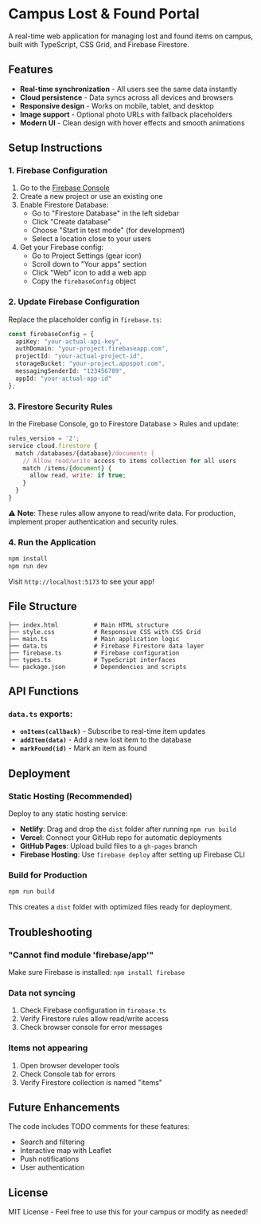 # Campus Lost & Found Portal

A real-time web application for managing lost and found items on campus, built with TypeScript, CSS Grid, and Firebase Firestore.

## Features

- **Real-time synchronization** - All users see the same data instantly
- **Cloud persistence** - Data syncs across all devices and browsers
- **Responsive design** - Works on mobile, tablet, and desktop
- **Image support** - Optional photo URLs with fallback placeholders
- **Modern UI** - Clean design with hover effects and smooth animations

## Setup Instructions

### 1. Firebase Configuration

1. Go to the [Firebase Console](https://console.firebase.google.com/)
2. Create a new project or use an existing one
3. Enable Firestore Database:
   - Go to "Firestore Database" in the left sidebar
   - Click "Create database"
   - Choose "Start in test mode" (for development)
   - Select a location close to your users
4. Get your Firebase config:
   - Go to Project Settings (gear icon)
   - Scroll down to "Your apps" section
   - Click "Web" icon to add a web app
   - Copy the `firebaseConfig` object

### 2. Update Firebase Configuration

Replace the placeholder config in `firebase.ts`:

```typescript
const firebaseConfig = {
  apiKey: "your-actual-api-key",
  authDomain: "your-project.firebaseapp.com", 
  projectId: "your-actual-project-id",
  storageBucket: "your-project.appspot.com",
  messagingSenderId: "123456789",
  appId: "your-actual-app-id"
};
```

### 3. Firestore Security Rules

In the Firebase Console, go to Firestore Database > Rules and update:

```javascript
rules_version = '2';
service cloud.firestore {
  match /databases/{database}/documents {
    // Allow read/write access to items collection for all users
    match /items/{document} {
      allow read, write: if true;
    }
  }
}
```

⚠️ **Note**: These rules allow anyone to read/write data. For production, implement proper authentication and security rules.

### 4. Run the Application

```bash
npm install
npm run dev
```

Visit `http://localhost:5173` to see your app!

## File Structure

```
├── index.html          # Main HTML structure
├── style.css           # Responsive CSS with CSS Grid
├── main.ts             # Main application logic
├── data.ts             # Firebase Firestore data layer
├── firebase.ts         # Firebase configuration
├── types.ts            # TypeScript interfaces
└── package.json        # Dependencies and scripts
```

## API Functions

### `data.ts` exports:

- **`onItems(callback)`** - Subscribe to real-time item updates
- **`addItem(data)`** - Add a new lost item to the database  
- **`markFound(id)`** - Mark an item as found

## Deployment

### Static Hosting (Recommended)

Deploy to any static hosting service:

- **Netlify**: Drag and drop the `dist` folder after running `npm run build`
- **Vercel**: Connect your GitHub repo for automatic deployments
- **GitHub Pages**: Upload build files to a `gh-pages` branch
- **Firebase Hosting**: Use `firebase deploy` after setting up Firebase CLI

### Build for Production

```bash
npm run build
```

This creates a `dist` folder with optimized files ready for deployment.

## Troubleshooting

### "Cannot find module 'firebase/app'"
Make sure Firebase is installed: `npm install firebase`

### Data not syncing
1. Check Firebase configuration in `firebase.ts`
2. Verify Firestore rules allow read/write access
3. Check browser console for error messages

### Items not appearing
1. Open browser developer tools
2. Check Console tab for errors
3. Verify Firestore collection is named "items"

## Future Enhancements

The code includes TODO comments for these features:
- Search and filtering
- Interactive map with Leaflet
- Push notifications
- User authentication

## License

MIT License - Feel free to use this for your campus or modify as needed!
